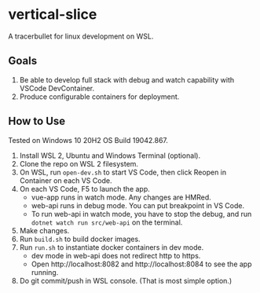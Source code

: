 # vertical-slice

A tracerbullet for linux development on WSL.

## Goals

1. Be able to develop full stack with debug and watch capability with VSCode DevContainer.
2. Produce configurable containers for deployment.

## How to Use

Tested on Windows 10 20H2 OS Build 19042.867.

1. Install WSL 2, Ubuntu and Windows Terminal (optional).
2. Clone the repo on WSL 2 filesystem.
3. On WSL, run `open-dev.sh` to start VS Code, then click Reopen in Container on each VS Code.
4. On each VS Code, F5 to launch the app.
    - vue-app runs in watch mode. Any changes are HMRed.
    - web-api runs in debug mode. You can put breakpoint in VS Code.
    - To run web-api in watch mode, you have to stop the debug, and run `dotnet watch run src/web-api` on the terminal.
5. Make changes.
6. Run `build.sh` to build docker images.
7. Run `run.sh` to instantiate docker containers in dev mode.
    - dev mode in web-api does not redirect http to https.
    - Open http://localhost:8082 and http://localhost:8084 to see the app running.
8. Do git commit/push in WSL console. (That is most simple option.)
